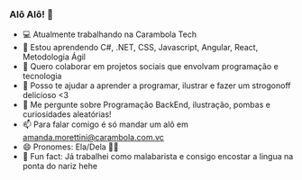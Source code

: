 ### Alô Alô! 👋

- 💻 Atualmente trabalhando na Carambola Tech
- 🌱 Estou aprendendo C#, .NET, CSS, Javascript, Angular, React, Metodologia Ágil
- 👯 Quero colaborar em projetos sociais que envolvam programação e tecnologia
- 🥰 Posso te ajudar a aprender a programar, ilustrar e fazer um strogonoff delicioso <3
- 💬 Me pergunte sobre Programação BackEnd, ilustração, pombas e curiosidades aleatórias!
- 📫 Para falar comigo é só mandar um alô em amanda.morettini@carambola.com.vc
- 😄 Pronomes: Ela/Dela 🏳️‍🌈
- 🤹 Fun fact: Já trabalhei como malabarista e consigo encostar a lingua na ponta do nariz hehe 
